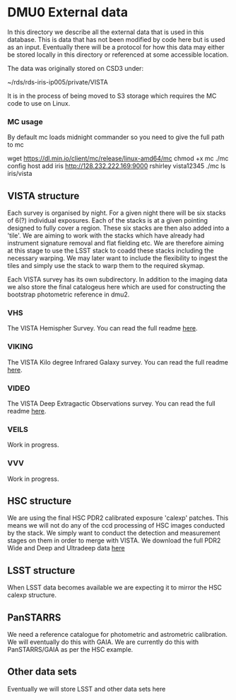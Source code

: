 # DMU0 External data

In this directory we describe all the external data that is used in this database. This is data that has not been modified by code here but is used as an input. Eventually there will be a protocol for how this data may either be stored locally in this directory or referenced at some accessible location.

The data was originally stored on CSD3 under:

~/rds/rds-iris-ip005/private/VISTA

It is in the process of being moved to S3 storage which requires the MC code to use on Linux.


### MC usage

By default mc loads midnight commander so you need to give the full path to mc

wget https://dl.min.io/client/mc/release/linux-amd64/mc
chmod +x mc
./mc config host add iris http://128.232.222.169:9000 rshirley vista12345
./mc ls iris/vista



## VISTA structure

Each survey is organised by night. For a given night there will be six stacks of 6(?) individual exposures. Each of the stacks is at a given pointing designed to fully cover a region. These six stacks are then also added into a 'tile'. We are aiming to work with the stacks which have already had instrument signature removal and flat fielding etc. We are therefore aiming at this stage to use the LSST stack to coadd these stacks including the necessary warping. We may later want to include the flexibility to ingest the tiles and simply use the stack to warp them to the required skymap.

Each VISTA survey has its own subdirectory. In addition to the imaging data we also store the final catalogeus here which are used for constructing the bootstrap photometric reference in dmu2.

### VHS

The VISTA Hemispher Survey. You can read the full readme [here](./dmu0_VHS/).

### VIKING

The VISTA Kilo degree Infrared Galaxy survey. You can read the full readme [here](./dmu0_VHS/).

### VIDEO

The VISTA Deep Extragactic Observations survey. You can read the full readme [here](./dmu0_VIDEO/).



### VEILS

Work in progress.

### VVV

Work in progress.


## HSC structure

We are using the final HSC PDR2 calibrated exposure 'calexp' patches. This means we will not do any of the ccd processing of HSC images conducted by the stack. We simply want to conduct the detection and measurement stages on them in order to merge with VISTA. We download the full PDR2 Wide and Deep and Ultradeep data [here](./dmu0_HSC/)

## LSST structure

When LSST data becomes available we are expecting it to mirror the HSC calexp structure.

## PanSTARRS

We need a reference catalogue for photometric and astrometric calibration. We will eventually do this with GAIA. We are currently do this with PanSTARRS/GAIA as per the HSC example. 


## Other data sets

Eventually we will store LSST and other data sets here



